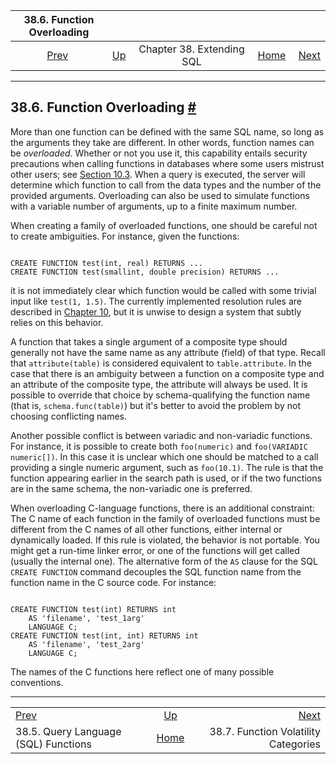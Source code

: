 <!--?xml version="1.0" encoding="UTF-8" standalone="no"?-->

|                   38.6. Function Overloading                   |                                               |                           |                                                       |                                                                       |
| :------------------------------------------------------------: | :-------------------------------------------- | :-----------------------: | ----------------------------------------------------: | --------------------------------------------------------------------: |
| [Prev](xfunc-sql.html "38.5. Query Language (SQL) Functions")  | [Up](extend.html "Chapter 38. Extending SQL") | Chapter 38. Extending SQL | [Home](index.html "PostgreSQL 17devel Documentation") |  [Next](xfunc-volatility.html "38.7. Function Volatility Categories") |

***

## 38.6. Function Overloading [#](#XFUNC-OVERLOAD)

More than one function can be defined with the same SQL name, so long as the arguments they take are different. In other words, function names can be *overloaded*. Whether or not you use it, this capability entails security precautions when calling functions in databases where some users mistrust other users; see [Section 10.3](typeconv-func.html "10.3. Functions"). When a query is executed, the server will determine which function to call from the data types and the number of the provided arguments. Overloading can also be used to simulate functions with a variable number of arguments, up to a finite maximum number.

When creating a family of overloaded functions, one should be careful not to create ambiguities. For instance, given the functions:

```

CREATE FUNCTION test(int, real) RETURNS ...
CREATE FUNCTION test(smallint, double precision) RETURNS ...
```

it is not immediately clear which function would be called with some trivial input like `test(1, 1.5)`. The currently implemented resolution rules are described in [Chapter 10](typeconv.html "Chapter 10. Type Conversion"), but it is unwise to design a system that subtly relies on this behavior.

A function that takes a single argument of a composite type should generally not have the same name as any attribute (field) of that type. Recall that `attribute(table)` is considered equivalent to `table.attribute`. In the case that there is an ambiguity between a function on a composite type and an attribute of the composite type, the attribute will always be used. It is possible to override that choice by schema-qualifying the function name (that is, `schema.func(table)`) but it's better to avoid the problem by not choosing conflicting names.

Another possible conflict is between variadic and non-variadic functions. For instance, it is possible to create both `foo(numeric)` and `foo(VARIADIC numeric[])`. In this case it is unclear which one should be matched to a call providing a single numeric argument, such as `foo(10.1)`. The rule is that the function appearing earlier in the search path is used, or if the two functions are in the same schema, the non-variadic one is preferred.

When overloading C-language functions, there is an additional constraint: The C name of each function in the family of overloaded functions must be different from the C names of all other functions, either internal or dynamically loaded. If this rule is violated, the behavior is not portable. You might get a run-time linker error, or one of the functions will get called (usually the internal one). The alternative form of the `AS` clause for the SQL `CREATE FUNCTION` command decouples the SQL function name from the function name in the C source code. For instance:

```

CREATE FUNCTION test(int) RETURNS int
    AS 'filename', 'test_1arg'
    LANGUAGE C;
CREATE FUNCTION test(int, int) RETURNS int
    AS 'filename', 'test_2arg'
    LANGUAGE C;
```

The names of the C functions here reflect one of many possible conventions.

***

|                                                                |                                                       |                                                                       |
| :------------------------------------------------------------- | :---------------------------------------------------: | --------------------------------------------------------------------: |
| [Prev](xfunc-sql.html "38.5. Query Language (SQL) Functions")  |     [Up](extend.html "Chapter 38. Extending SQL")     |  [Next](xfunc-volatility.html "38.7. Function Volatility Categories") |
| 38.5. Query Language (SQL) Functions                           | [Home](index.html "PostgreSQL 17devel Documentation") |                                  38.7. Function Volatility Categories |
